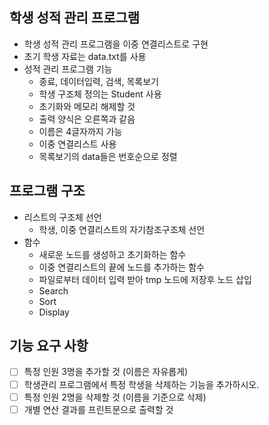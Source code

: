 ## 학생 성적 관리 프로그램
- 학생 성적 관리 프로그램을 이중 연결리스트로 구현
- 초기 학생 자료는 data.txt를 사용
- 성적 관리 프로그램 기능
  - 종료, 데이터입력, 검색, 목록보기
  - 학생 구조체 정의는 Student 사용
  - 초기화와 메모리 해제할 것
  - 출력 양식은 오른쪽과 같음
  - 이름은 4글자까지 가능
  - 이중 연결리스트 사용
  - 목록보기의 data들은 번호순으로 정렬

## 프로그램 구조
- 리스트의 구조체 선언
  - 학생, 이중 연결리스트의 자기참조구조체 선언
- 함수
  - 새로운 노드를 생성하고 초기화하는 함수
  - 이중 연결리스트의 끝에 노드를 추가하는 함수
  - 파일로부터 데이터 입력 받아 tmp 노드에 저장후 노드 삽입
  - Search
  - Sort
  - Display

## 기능 요구 사항
- [ ] 특정 인원 3명을 추가할 것 (이름은 자유롭게)
- [ ] 학생관리 프로그램에서 특정 학생을 삭제하는 기능을 추가하시오.
- [ ] 특정 인원 2명을 삭제할 것 (이름을 기준으로 삭제)
- [ ] 개별 연산 결과를 프린트문으로 출력할 것
